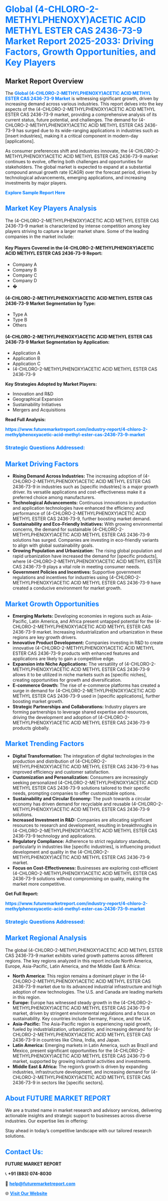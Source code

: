 <h1 style="color: #007BFF;">Global (4-CHLORO-2-METHYLPHENOXY)ACETIC ACID METHYL ESTER CAS 2436-73-9 Market Report 2025-2033: Driving Factors, Growth Opportunities, and Key Players</h1>

<section id="overview">
<h2>Market Report Overview</h2>
<p>The <a href="https://www.futuremarketreport.com/industry-report/4-chloro-2-methylphenoxyacetic-acid-methyl-ester-cas-2436-73-9-market" style="color: #007BFF; text-decoration: none;"><strong>Global (4-CHLORO-2-METHYLPHENOXY)ACETIC ACID METHYL ESTER CAS 2436-73-9 Market</strong></a> is witnessing significant growth, driven by increasing demand across various industries. This report delves into the key aspects of the (4-CHLORO-2-METHYLPHENOXY)ACETIC ACID METHYL ESTER CAS 2436-73-9 market, providing a comprehensive analysis of its current status, future potential, and challenges. The demand for (4-CHLORO-2-METHYLPHENOXY)ACETIC ACID METHYL ESTER CAS 2436-73-9 has surged due to its wide-ranging applications in industries such as [insert industries], making it a critical component in modern-day [applications].</p>
<p>As consumer preferences shift and industries innovate, the (4-CHLORO-2-METHYLPHENOXY)ACETIC ACID METHYL ESTER CAS 2436-73-9 market continues to evolve, offering both challenges and opportunities for stakeholders. The global market is expected to expand at a substantial compound annual growth rate (CAGR) over the forecast period, driven by technological advancements, emerging applications, and increasing investments by major players.</p>
</section>

<section id="overview">
<p><a href="https://www.futuremarketreport.com/request-sample/reportId=120679" style="color: #007BFF; text-decoration: none;"><strong>Explore Sample Report Here</strong></a></p>
</section>

<section id="key-players">
<h2 style="color: #007BFF;">Market Key Players Analysis</h2>
<p>The (4-CHLORO-2-METHYLPHENOXY)ACETIC ACID METHYL ESTER CAS 2436-73-9 market is characterized by intense competition among key players striving to capture a larger market share. Some of the leading companies in the market include:</p>
<h4>Key Players Covered in the (4-CHLORO-2-METHYLPHENOXY)ACETIC ACID METHYL ESTER CAS 2436-73-9 Report:</h4>
<ul><li>Company A</li><li>Company B</li><li>Company C</li><li>Company D</li><li>�</li></ul>
<h4>(4-CHLORO-2-METHYLPHENOXY)ACETIC ACID METHYL ESTER CAS 2436-73-9 Market Segmentation by Type:</h4>
<ul><li>Type A</li><li>Type B</li><li>Others</li></ul>

<h4>(4-CHLORO-2-METHYLPHENOXY)ACETIC ACID METHYL ESTER CAS 2436-73-9 Market Segmentation by Application:</h4>
<ul><li>Application A</li><li>Application B</li><li>Application C</li><li>(4-CHLORO-2-METHYLPHENOXY)ACETIC ACID METHYL ESTER CAS 2436-73-9</li></ul>
<p><strong>Key Strategies Adopted by Market Players:</strong></p>
<ul>
<li>Innovation and R&D</li>
<li>Geographical Expansion</li>
<li>Sustainability Initiatives</li>
<li>Mergers and Acquisitions</li>
</ul>
</section>

<section>
<p><strong>Read Full Analysis: </strong></p><a href="https://www.futuremarketreport.com/industry-report/4-chloro-2-methylphenoxyacetic-acid-methyl-ester-cas-2436-73-9-market" style="color: #007BFF; text-decoration: none;"><strong>https://www.futuremarketreport.com/industry-report/4-chloro-2-methylphenoxyacetic-acid-methyl-ester-cas-2436-73-9-market</strong></a>
<h3 style="color: #007BFF;">Strategic Questions Addressed:</h3>
</section>

<section id="driving-factors">
<h2 style="color: #007BFF;">Market Driving Factors</h2>
<ul>
<li><strong>Rising Demand Across Industries:</strong> The increasing adoption of (4-CHLORO-2-METHYLPHENOXY)ACETIC ACID METHYL ESTER CAS 2436-73-9 in industries such as [specific industries] is a major growth driver. Its versatile applications and cost-effectiveness make it a preferred choice among manufacturers.</li>
<li><strong>Technological Advancements:</strong> Continuous innovations in production and application technologies have enhanced the efficiency and performance of (4-CHLORO-2-METHYLPHENOXY)ACETIC ACID METHYL ESTER CAS 2436-73-9, further boosting market demand.</li>
<li><strong>Sustainability and Eco-Friendly Initiatives:</strong> With growing environmental concerns, the demand for sustainable (4-CHLORO-2-METHYLPHENOXY)ACETIC ACID METHYL ESTER CAS 2436-73-9 solutions has surged. Companies are investing in eco-friendly variants to align with global sustainability goals.</li>
<li><strong>Growing Population and Urbanization:</strong> The rising global population and rapid urbanization have increased the demand for [specific products], where (4-CHLORO-2-METHYLPHENOXY)ACETIC ACID METHYL ESTER CAS 2436-73-9 plays a vital role in meeting consumer needs.</li>
<li><strong>Government Policies and Incentives:</strong> Supportive government regulations and incentives for industries using (4-CHLORO-2-METHYLPHENOXY)ACETIC ACID METHYL ESTER CAS 2436-73-9 have created a conducive environment for market growth.</li>
</ul>
</section>

<section id="growth-opportunities">
<h2 style="color: #007BFF;">Market Growth Opportunities</h2>
<ul>
<li><strong>Emerging Markets:</strong> Developing economies in regions such as Asia-Pacific, Latin America, and Africa present untapped potential for the (4-CHLORO-2-METHYLPHENOXY)ACETIC ACID METHYL ESTER CAS 2436-73-9 market. Increasing industrialization and urbanization in these regions are key growth drivers.</li>
<li><strong>Innovative Product Development:</strong> Companies investing in R&D to create innovative (4-CHLORO-2-METHYLPHENOXY)ACETIC ACID METHYL ESTER CAS 2436-73-9 products with enhanced features and applications are likely to gain a competitive edge.</li>
<li><strong>Expansion into Niche Applications:</strong> The versatility of (4-CHLORO-2-METHYLPHENOXY)ACETIC ACID METHYL ESTER CAS 2436-73-9 allows it to be utilized in niche markets such as [specific niches], creating opportunities for growth and diversification.</li>
<li><strong>E-commerce Growth:</strong> The rise of e-commerce platforms has created a surge in demand for (4-CHLORO-2-METHYLPHENOXY)ACETIC ACID METHYL ESTER CAS 2436-73-9 used in [specific applications], further boosting market growth.</li>
<li><strong>Strategic Partnerships and Collaborations:</strong> Industry players are forming partnerships to leverage shared expertise and resources, driving the development and adoption of (4-CHLORO-2-METHYLPHENOXY)ACETIC ACID METHYL ESTER CAS 2436-73-9 products globally.</li>
</ul>
</section>

<section id="trending-factors">
<h2 style="color: #007BFF;">Market Trending Factors</h2>
<ul>
<li><strong>Digital Transformation:</strong> The integration of digital technologies in the production and distribution of (4-CHLORO-2-METHYLPHENOXY)ACETIC ACID METHYL ESTER CAS 2436-73-9 has improved efficiency and customer satisfaction.</li>
<li><strong>Customization and Personalization:</strong> Consumers are increasingly seeking personalized (4-CHLORO-2-METHYLPHENOXY)ACETIC ACID METHYL ESTER CAS 2436-73-9 solutions tailored to their specific needs, prompting companies to offer customizable options.</li>
<li><strong>Sustainability and Circular Economy:</strong> The push towards a circular economy has driven demand for recyclable and reusable (4-CHLORO-2-METHYLPHENOXY)ACETIC ACID METHYL ESTER CAS 2436-73-9 solutions.</li>
<li><strong>Increased Investment in R&D:</strong> Companies are allocating significant resources to research and development, resulting in breakthroughs in (4-CHLORO-2-METHYLPHENOXY)ACETIC ACID METHYL ESTER CAS 2436-73-9 technology and applications.</li>
<li><strong>Regulatory Compliance:</strong> Adherence to strict regulatory standards, particularly in industries like [specific industries], is influencing product development and quality in the (4-CHLORO-2-METHYLPHENOXY)ACETIC ACID METHYL ESTER CAS 2436-73-9 market.</li>
<li><strong>Focus on Cost-Effectiveness:</strong> Businesses are exploring cost-efficient (4-CHLORO-2-METHYLPHENOXY)ACETIC ACID METHYL ESTER CAS 2436-73-9 solutions without compromising on quality, making the market more competitive.</li>
</ul>
</section>

<section>
<p><strong>Get Full Report: </strong></p><a href="https://www.futuremarketreport.com/industry-report/4-chloro-2-methylphenoxyacetic-acid-methyl-ester-cas-2436-73-9-market" style="color: #007BFF; text-decoration: none;"><strong>https://www.futuremarketreport.com/industry-report/4-chloro-2-methylphenoxyacetic-acid-methyl-ester-cas-2436-73-9-market</strong></a>
<h3 style="color: #007BFF;">Strategic Questions Addressed:</h3>
</section>


<section id="regional-analysis">
<h2 style="color: #007BFF;">Market Regional Analysis</h2>
<p>The global (4-CHLORO-2-METHYLPHENOXY)ACETIC ACID METHYL ESTER CAS 2436-73-9 market exhibits varied growth patterns across different regions. The key regions analyzed in this report include North America, Europe, Asia-Pacific, Latin America, and the Middle East & Africa:</p>
<ul>
<li><strong>North America:</strong> This region remains a dominant player in the (4-CHLORO-2-METHYLPHENOXY)ACETIC ACID METHYL ESTER CAS 2436-73-9 market due to its advanced industrial infrastructure and high adoption of new technologies. The U.S. and Canada are leading markets in this region.</li>
<li><strong>Europe:</strong> Europe has witnessed steady growth in the (4-CHLORO-2-METHYLPHENOXY)ACETIC ACID METHYL ESTER CAS 2436-73-9 market, driven by stringent environmental regulations and a focus on sustainability. Key countries include Germany, France, and the U.K.</li>
<li><strong>Asia-Pacific:</strong> The Asia-Pacific region is experiencing rapid growth, fueled by industrialization, urbanization, and increasing demand for (4-CHLORO-2-METHYLPHENOXY)ACETIC ACID METHYL ESTER CAS 2436-73-9 in countries like China, India, and Japan.</li>
<li><strong>Latin America:</strong> Emerging markets in Latin America, such as Brazil and Mexico, present significant opportunities for the (4-CHLORO-2-METHYLPHENOXY)ACETIC ACID METHYL ESTER CAS 2436-73-9 market, supported by growing industrial activities and investments.</li>
<li><strong>Middle East & Africa:</strong> The region’s growth is driven by expanding industries, infrastructure development, and increasing demand for (4-CHLORO-2-METHYLPHENOXY)ACETIC ACID METHYL ESTER CAS 2436-73-9 in sectors like [specific sectors].</li>
</ul>
</section>

<footer>
<h2 style="color: #007BFF;">About FUTURE MARKET REPORT</h2>
<p>We are a trusted name in market research and advisory services, delivering actionable insights and strategic support to businesses across diverse industries. Our expertise lies in offering:</p>

<p>Stay ahead in today’s competitive landscape with our tailored research solutions.</p>

<h2 style="color: #007BFF;">Contact Us:</h2>
<p><strong>FUTURE MARKET REPORT</strong></p>
<p>📞 <strong>+91 (883) 074-8030</strong></p>
<p>📧 <strong><a href="mailto:help@futuremarketreport.com" style="color: #007BFF;">help@futuremarketreport.com</a></strong></p>
<p>🌐 <strong><a href="https://www.futuremarketreport.com/" style="color: #007BFF;">Visit Our Website</a></strong></p>
</footer>